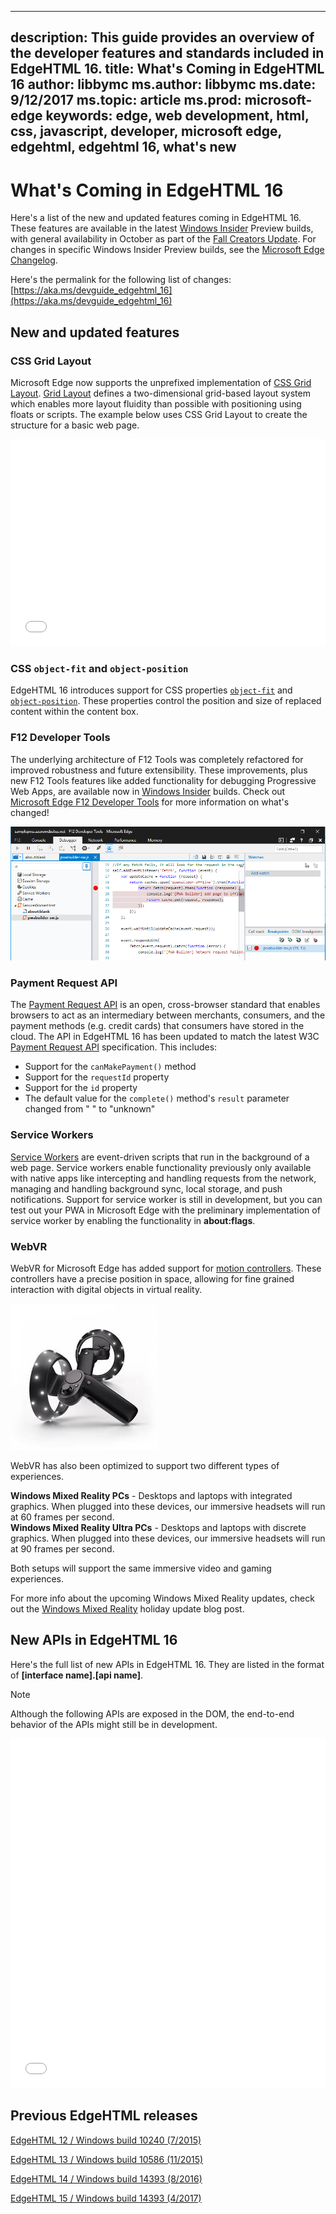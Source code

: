 
---
description: This guide provides an overview of the developer features and standards included in EdgeHTML 16.
title: What's Coming in EdgeHTML 16
author: libbymc
ms.author: libbymc
ms.date: 9/12/2017
ms.topic: article
ms.prod: microsoft-edge
keywords: edge, web development, html, css, javascript, developer, microsoft edge, edgehtml, edgehtml 16, what's new
---

# What's Coming in EdgeHTML 16

Here's a list of the new and updated features coming in EdgeHTML 16.  These features are available in the latest [Windows Insider](https://insider.windows.com/) Preview builds, with general availability in October as part of the [Fall Creators Update](https://blogs.windows.com/windowsexperience/2017/05/11/build-2017-sparking-the-next-wave-of-creativity-with-the-windows-10-fall-creators-update). For changes in specific Windows Insider Preview builds, see the [Microsoft Edge Changelog](https://developer.microsoft.com/microsoft-edge/platform/changelog/).
 
Here's the permalink for the following list of changes: [https://aka.ms/devguide_edgehtml_16](https://aka.ms/devguide_edgehtml_16)

## New and updated features

### CSS Grid Layout

Microsoft Edge now supports the unprefixed implementation of [CSS Grid Layout](http://www.w3.org/TR/css-grid-1/). [Grid Layout](https://developer.mozilla.org/docs/Web/CSS/CSS_Grid_Layout) defines a two-dimensional grid-based layout system which enables more layout fluidity than possible with positioning using floats or scripts. The example below uses CSS Grid Layout to create the structure for a basic web page.

<iframe height='331' scrolling='no' title='CSS Grid Layout' src='//codepen.io/MicrosoftEdgeDocumentation/embed/mMQqZX/?height=331&theme-id=31247&default-tab=css,result&embed-version=2' frameborder='no' allowtransparency='true' allowfullscreen='true' style='width: 100%;'>See the Pen <a href='https://codepen.io/MicrosoftEdgeDocumentation/pen/mMQqZX/'>CSS Grid Layout</a> by Microsoft Edge Docs (<a href='https://codepen.io/MicrosoftEdgeDocumentation'>@MicrosoftEdgeDocumentation</a>) on <a href='https://codepen.io'>CodePen</a>.</iframe>

### CSS `object-fit` and `object-position`

EdgeHTML 16 introduces support for CSS properties [`object-fit`](https://developer.mozilla.org/docs/Web/CSS/object-fit) and [`object-position`](https://developer.mozilla.org/docs/Web/CSS/object-position).  These properties control the position and size of replaced content within the content box.  

### F12 Developer Tools

The underlying architecture of F12 Tools was completely refactored for improved robustness and future extensibility. These improvements, plus new F12 Tools features like added functionality for debugging Progressive Web Apps, are available now in [Windows Insider](https://insider.windows.com/) builds.  Check out [Microsoft Edge F12 Developer Tools](./../f12/f12-devtools-guide.md) for more information on what's changed!

![Motion controllers](./../media/debugger_sw_inspect.PNG)

### Payment Request API

The [Payment Request API](https://docs.microsoft.com/microsoft-edge/dev-guide/device/payment-request-api) is an open, cross-browser standard that enables browsers to act as an intermediary between merchants, consumers, and the payment methods (e.g. credit cards) that consumers have stored in the cloud.  The API in EdgeHTML 16 has been updated to match the latest W3C [Payment Request API](https://w3c.github.io/payment-request/) specification. This includes:
* Support for the `canMakePayment()` method
* Support for the `requestId` property
* Support for the `id` property
* The default value for the `complete()` method's `result` parameter changed from " " to "unknown"

### Service Workers

[Service Workers](http://www.w3.org/TR/service-workers-1/) are event-driven scripts that run in the background of a web page. Service workers enable functionality previously only available with native apps like intercepting and handling requests from the network, managing and handling background sync, local storage, and push notifications. Support for service worker is still in development, but you can test out your PWA in Microsoft Edge with the preliminary implementation of service worker by enabling the functionality in **about:flags**.

### WebVR
WebVR for Microsoft Edge has added support for [motion controllers](https://developer.microsoft.com/windows/mixed-reality/motion_controllers). These controllers have a precise position in space, allowing for fine grained interaction with digital objects in virtual reality.

![Motion controllers](./../media/MotionControllers.jpg)

WebVR has also been optimized to support two different types of experiences.

**Windows Mixed Reality PCs** - Desktops and laptops with integrated graphics.  When plugged into these devices, our immersive headsets will run at 60 frames per second.  
**Windows Mixed Reality Ultra PCs** - Desktops and laptops with discrete graphics. When plugged into these devices, our immersive headsets will run at 90 frames per second.   
 
Both setups will support the same immersive video and gaming experiences. 
 
For more info about the upcoming Windows Mixed Reality updates, check out the [Windows Mixed Reality](https://blogs.windows.com/windowsexperience/2017/08/28/windows-mixed-reality-holiday-update/) holiday update blog post. 


## New APIs in EdgeHTML 16

Here's the full list of new APIs in EdgeHTML 16. They are listed in the format of **[interface name].[api name]**.

> [!NOTE] 
> Although the following APIs are exposed in the DOM, the end-to-end behavior of the APIs might still be in development.

<iframe height='559' scrolling='no' title='New APIs in EdgeHTML 16' src='//codepen.io/MicrosoftEdgeDocumentation/embed/jLGZZY/?height=559&theme-id=23761&default-tab=result&embed-version=2' frameborder='no' allowtransparency='true' allowfullscreen='true' style='width: 100%;'>See the Pen <a href='https://codepen.io/MicrosoftEdgeDocumentation/pen/jLGZZY/'>New APIs in EdgeHTML 16</a> by Microsoft Edge Docs (<a href='https://codepen.io/MicrosoftEdgeDocumentation'>@MicrosoftEdgeDocumentation</a>) on <a href='https://codepen.io'>CodePen</a>.</iframe>
 
## Previous EdgeHTML releases
[EdgeHTML 12 / Windows build 10240 (7/2015)](https://aka.ms/devguide_edgehtml_12)

[EdgeHTML 13 / Windows build 10586 (11/2015)](https://aka.ms/devguide_edgehtml_13)

[EdgeHTML 14 / Windows build 14393 (8/2016)](https://aka.ms/devguide_edgehtml_14)

[EdgeHTML 15 / Windows build 14393 (4/2017)](https://aka.ms/devguide_edgehtml_15)
